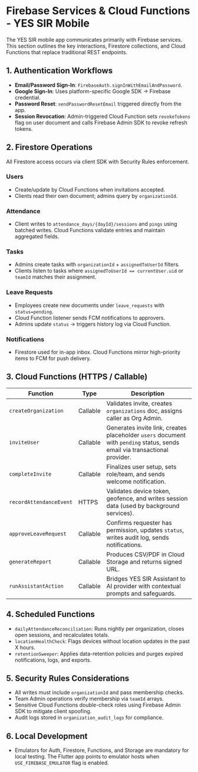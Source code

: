 # Firebase Services & Cloud Functions - YES SIR Mobile

The YES SIR mobile app communicates primarily with Firebase services. This
section outlines the key interactions, Firestore collections, and Cloud
Functions that replace traditional REST endpoints.

## 1. Authentication Workflows
- **Email/Password Sign-In**: `FirebaseAuth.signInWithEmailAndPassword`.
- **Google Sign-In**: Uses platform-specific Google SDK → Firebase credential.
- **Password Reset**: `sendPasswordResetEmail` triggered directly from the app.
- **Session Revocation**: Admin-triggered Cloud Function sets `revokeTokens` flag
  on user document and calls Firebase Admin SDK to revoke refresh tokens.

## 2. Firestore Operations
All Firestore access occurs via client SDK with Security Rules enforcement.

### Users
- Create/update by Cloud Functions when invitations accepted.
- Clients read their own document; admins query by `organizationId`.

### Attendance
- Client writes to `attendance_days/{dayId}/sessions` and `pings` using batched
  writes. Cloud Functions validate entries and maintain aggregated fields.

### Tasks
- Admins create tasks with `organizationId` + `assignedToUserId` filters.
- Clients listen to tasks where `assignedToUserId == currentUser.uid` or
  `teamId` matches their assignment.

### Leave Requests
- Employees create new documents under `leave_requests` with `status=pending`.
- Cloud Function listener sends FCM notifications to approvers.
- Admins update `status` → triggers history log via Cloud Function.

### Notifications
- Firestore used for in-app inbox. Cloud Functions mirror high-priority items to
  FCM for push delivery.

## 3. Cloud Functions (HTTPS / Callable)
| Function | Type | Description |
| --- | --- | --- |
| `createOrganization` | Callable | Validates invite, creates `organizations` doc, assigns caller as Org Admin. |
| `inviteUser` | Callable | Generates invite link, creates placeholder `users` document with `pending` status, sends email via transactional provider. |
| `completeInvite` | Callable | Finalizes user setup, sets role/team, and sends welcome notification. |
| `recordAttendanceEvent` | HTTPS | Validates device token, geofence, and writes session data (used by background services). |
| `approveLeaveRequest` | Callable | Confirms requester has permission, updates `status`, writes audit log, sends notifications. |
| `generateReport` | Callable | Produces CSV/PDF in Cloud Storage and returns signed URL. |
| `runAssistantAction` | Callable | Bridges YES SIR Assistant to AI provider with contextual prompts and safeguards. |

## 4. Scheduled Functions
- `dailyAttendanceReconciliation`: Runs nightly per organization, closes open
  sessions, and recalculates totals.
- `locationHealthCheck`: Flags devices without location updates in the past X
  hours.
- `retentionSweeper`: Applies data-retention policies and purges expired
  notifications, logs, and exports.

## 5. Security Rules Considerations
- All writes must include `organizationId` and pass membership checks.
- Team Admin operations verify membership via `teamId` arrays.
- Sensitive Cloud Functions double-check roles using Firebase Admin SDK to
  mitigate client spoofing.
- Audit logs stored in `organization_audit_logs` for compliance.

## 6. Local Development
- Emulators for Auth, Firestore, Functions, and Storage are mandatory for local
  testing. The Flutter app points to emulator hosts when `USE_FIREBASE_EMULATOR`
  flag is enabled.
